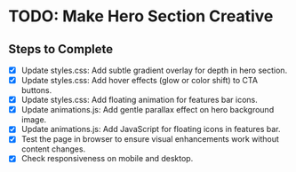 # TODO: Make Hero Section Creative

## Steps to Complete
- [x] Update styles.css: Add subtle gradient overlay for depth in hero section.
- [x] Update styles.css: Add hover effects (glow or color shift) to CTA buttons.
- [x] Update styles.css: Add floating animation for features bar icons.
- [x] Update animations.js: Add gentle parallax effect on hero background image.
- [x] Update animations.js: Add JavaScript for floating icons in features bar.
- [x] Test the page in browser to ensure visual enhancements work without content changes.
- [x] Check responsiveness on mobile and desktop.

